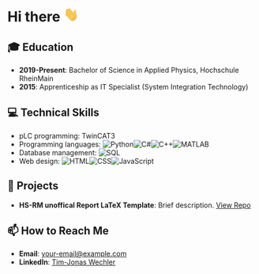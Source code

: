 # Hi there <img src="https://raw.githubusercontent.com/timjonaswechler/timjonaswechler/main/wave.gif" width="30px" height="30px" />

## 🎓 Education
- **2019-Present**: Bachelor of Science in Applied Physics, Hochschule RheinMain
- **2015**: Apprenticeship as IT Specialist (System Integration Technology)
  
## 💻 Technical Skills
- pLC programming: TwinCAT3
- Programming languages: ![Python](https://img.shields.io/badge/-Python-3776AB?style=flat-square&logo=Python&logoColor=white)![C#](https://img.shields.io/badge/-C%23-239120?style=flat-square&logo=csharp&logoColor=white)![C++](https://img.shields.io/badge/-C++-00599C?style=flat-square&logo=cplusplus&logoColor=white)![MATLAB](https://img.shields.io/badge/-MATLAB-0076A8?style=flat-square&logo=Matlab&logoColor=white)
- Database management: ![SQL](https://img.shields.io/badge/-SQL-336791?style=flat-square&logo=postgresql&logoColor=white)
- Web design: ![HTML](https://img.shields.io/badge/-HTML-E34F26?style=flat-square&logo=html5&logoColor=white)![CSS](https://img.shields.io/badge/-CSS-1572B6?style=flat-square&logo=css3&logoColor=white)![JavaScript](https://img.shields.io/badge/-JavaScript-F7DF1E?style=flat-square&logo=javascript&logoColor=black)




## 🚀 Projects
- **HS-RM unoffical Report LaTeX Template**: Brief description. [View Repo](https://github.com/timjonaswechler/hsrm-unoffical-report-latex)

## 📫 How to Reach Me
- **Email**: your-email@example.com
- **LinkedIn**: [Tim-Jonas Wechler](https://linkedin.com/in/tim-jonas-wechler-89a983243)

